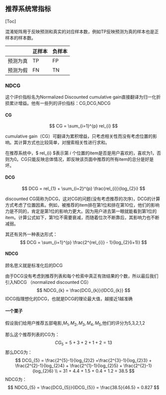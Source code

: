 ## 推荐系统常指标

[Toc]

混淆矩阵用于反映预测和真实的对应样本数，例如TP反映预测为真的样本也是正样本的样本数。

|          | 正样本 | 负样本 |
| -------- | ------ | ------ |
| 预测为真 | TP     | FP     |
| 预测为假 | FN     | TN     |

### NDCG

这个评价指标名为Normalized Discounted cumulative gain直接翻译为归一化折损累计增益。他有一些列的评价指标：CG,DCG,NDCG

#### CG

$$
CG = \sum_{i=1}^{p} rel_{i}
$$

cumulative gain（CG）可翻译为累积增益，只考虑相关性而没有考虑位置的影响。其计算方式也比较简单，对搜索相关性进行求和。

在推荐系统中，$ rel_{i} $表示第 $i$ 个位置的item是否是用户喜欢的，喜欢为1，否则为0。CG只能反映总体情况，即反映该页面中推荐的所有item的总分是好是坏。



#### DCG

$$
DCG = rel_{1} + \sum_{i=2}^{p} \frac{rel_{i}}{log_{2}i}
$$

discounted CG简称为DCG，这对CG的问题(没有考虑推荐的次序)，DCG的计算方式考虑了位置因素。例如，被推荐的item排在第1位和排在第10位，他们的影响力是不同的，肯定是第1位的影响力更大。因为用户进去第一眼就能看到第1位的item。计算公式如下，第1位不需要衰减，而随着位次不断靠后，其影响力也不断减弱。

其还有另外一种表达形式：
$$
DCG = \sum_{i=1}^{p} \frac{2^{rel_{i}} - 1}{log_{2}(i+1)}
$$

#### NDCG

顾名思义就是标准化后的DCG

由于DCG没有考虑到推荐列表和每个检索中真正有效结果的个数，所以最后我们引入NDCG （normalized discounted CG）
$$
NDCG_{k} = \frac{DCG_{k}}{IDCG_{k}}
$$
IDCG指理想化的DCG，也就是DCG的理论最大值，越接近1越准确



#### 一个栗子

假设我们给用户推荐五部电影,$M_{1},M_{2},M_{3},M_{4},M_{5}$,他们的评分为5,3,2,1,2

那么这个推荐列表的CG为：
$$
CG_{5} = 5 + 3 + 2 + 1 + 2 = 13
$$
那么DCG为：
$$
DCG_{5} = \frac{2^{5}-1}{log_{2}2} +\frac{2^{3}-1}{log_{2}3} + \frac{2^{2}-1}{log_{2}4} + \frac{2^{1}-1}{log_{2}5} + \frac{2^{2}-1}{log_{2}6} \\
= 31 + 4.4 + 1.5 + 0.4 + 1.2 = 38.5
$$
NDCG为：
$$
NDCG_{5} = \frac{DCG_{5}}{IDCG_{5}} = \frac{38.5}{46.5} = 0.827
$$
